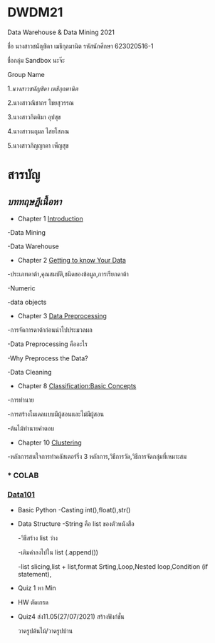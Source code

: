 # DWDM21
Data Warehouse &amp; Data Mining 2021

ชื่อ นางสาวชนัญชิดา เมธีกุลมานิต
รหัสนักศึกษา 623020516-1 

ชื่อกลุ่ม Sandbox นะจ๊ะ 

Group Name

1.*_*นางสาวชนัญชิดา เมธีกุลมานิต*_*

2.นางสาวณิชากร ไชยสุวรรณ

3.นางสาวกิตติมา อุปสุข

4.นางสาวนฤมล ไสยโสภณ

5.นางสาวภิญญาดา เพ็ญสุข

# สารบัญ
## *บททฤษฎีเนื้อหา*

* Chapter 1 [Introduction](https://github.com/Chanunchida-May/DWDM21/blob/main/%E0%B8%AA%E0%B8%A3%E0%B8%B8%E0%B8%9B%E0%B8%9A%E0%B8%97%E0%B8%97%E0%B8%B5%E0%B9%88%201.pdf)

 -Data Mining

 -Data Warehouse

* Chapter 2 [Getting to know Your Data](https://github.com/Chanunchida-May/DWDM21/blob/main/%E0%B8%AA%E0%B8%A3%E0%B8%B8%E0%B8%9B%E0%B8%9A%E0%B8%97%E0%B8%97%E0%B8%B5%E0%B9%882.1.pdf)

 -ประเภทดาต้า,คุณสมบัติ,ชนิดของข้อมูล,การเรียกดาต้า
 
 -Numeric
 
 -data objects
 
 * Chapter 3 [Data Preprocessing](https://github.com/Chanunchida-May/DWDM21/blob/main/Chapter%203%20DMDW.pdf)
 
 -การจัดการดาต้าก่อนนำไปประมวลผล
 
 -Data Preprocessing คืออะไร
 
 -Why Preprocess the Data? 
 
 -Data Cleaning
 
 * Chapter 8  [Classification:Basic Concepts](https://github.com/Chanunchida-May/DWDM21/blob/main/Chapter%208%20(1)%E0%B8%AA%E0%B8%A3%E0%B8%B8%E0%B8%9B.pdf)
 
 -การทำนาย
 
 -การสร้างโมเดลเเบบมีผู้สอนเเละไม่มีผู้สอน
 
 -ต้นไม้ทำนายคำตอบ
 
 * Chapter 10 [Clustering](https://github.com/Chanunchida-May/DWDM21/blob/main/%E0%B8%AA%E0%B8%A3%E0%B8%B8%E0%B8%9Bclustering.pdf)
 
 -หลักการสนใจการทำคลัสเตอร์ริ่ง 3 หลักการ,วิธีการวัด,วิธีการจัดกลุ่มที่เหมาะสม
 
 ### * COLAB 
 
 ### [Data101](https://github.com/Chanunchida-May/DWDM21/blob/main/Data101(Chapter2).ipynb)
 
 * Basic Python
     -Casting int(),float(),str()
     
 * Data Structure
      -String คือ list ของตัวหนังสือ
      
      -วิธีสร้าง list ว่าง
      
      -เติมค่าลงไปใน list (.append())
      
      -list slicing,list + list,format Srting,Loop,Nested loop,Condition (if statement),
  * Quiz 1 หา Min
  * HW ตัดเกรด
  * Quiz4 ส่ง11.05(27/07/2021)
      สร้างฟังก์ชั่น
      
      วาดรูปต้นไม้/วาดรูปบ้าน


